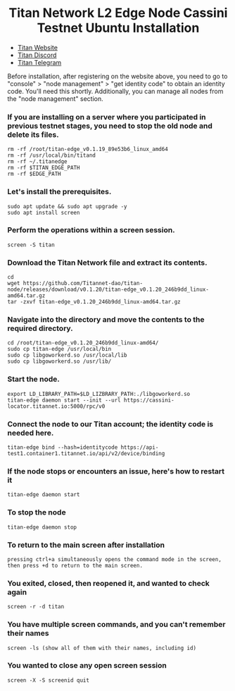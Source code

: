 <h1 align="center"> Titan Network L2 Edge Node Cassini Testnet Ubuntu Installation </h1>

* [Titan Website](https://test1.titannet.io/login)<br>
* [Titan Discord](https://discord.com/invite/titannet)<br>
* [Titan Telegram](https://t.me/titannet_dao)<br>

Before installation, after registering on the website above, you need to go to "console" > "node management" > "get identity code" to obtain an identity code. You'll need this shortly. Additionally, you can manage all nodes from the "node management" section.

### If you are installing on a server where you participated in previous testnet stages, you need to stop the old node and delete its files.
```
rm -rf /root/titan-edge_v0.1.19_89e53b6_linux_amd64
rm -rf /usr/local/bin/titand
rm -rf ~/.titanedge 
rm -rf $TITAN_EDGE_PATH 
rm -rf $EDGE_PATH 
```
### Let's install the prerequisites.
```
sudo apt update && sudo apt upgrade -y
sudo apt install screen
```

### Perform the operations within a screen session.
```
screen -S titan
```

### Download the Titan Network file and extract its contents.
```
cd
wget https://github.com/Titannet-dao/titan-node/releases/download/v0.1.20/titan-edge_v0.1.20_246b9dd_linux-amd64.tar.gz
tar -zxvf titan-edge_v0.1.20_246b9dd_linux-amd64.tar.gz
```

### Navigate into the directory and move the contents to the required directory.
```
cd /root/titan-edge_v0.1.20_246b9dd_linux-amd64/
sudo cp titan-edge /usr/local/bin
sudo cp libgoworkerd.so /usr/local/lib
sudo cp libgoworkerd.so /usr/lib/
```

### Start the node.
```
export LD_LIBRARY_PATH=$LD_LIZBRARY_PATH:./libgoworkerd.so
titan-edge daemon start --init --url https://cassini-locator.titannet.io:5000/rpc/v0
```

### Connect the node to our Titan account; the identity code is needed here.
```
titan-edge bind --hash=identitycode https://api-test1.container1.titannet.io/api/v2/device/binding
```

### If the node stops or encounters an issue, here's how to restart it
```
titan-edge daemon start
```

### To stop the node
```
titan-edge daemon stop
```

### To return to the main screen after installation
```
pressing ctrl+a simultaneously opens the command mode in the screen, then press +d to return to the main screen.
```

### You exited, closed, then reopened it, and wanted to check again
```
screen -r -d titan
```

### You have multiple screen commands, and you can't remember their names
```
screen -ls (show all of them with their names, including id) 
```

### You wanted to close any open screen session
```
screen -X -S screenid quit
```
